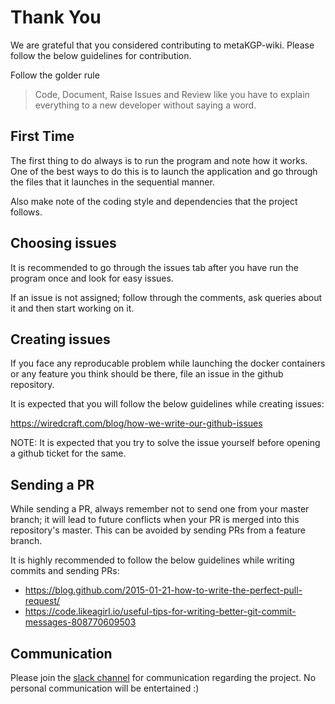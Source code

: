 # Thank You

We are grateful that you considered contributing to metaKGP-wiki. Please follow the below guidelines for contribution.

Follow the golder rule

> Code, Document, Raise Issues and Review like you have to explain everything to a new developer without saying a word.

## First Time

The first thing to do always is to run the program and note how it works. One of the best ways to do this is to launch the application and go through the files that it launches in the sequential manner.

Also make note of the coding style and dependencies that the project follows.

## Choosing issues

It is recommended to go through the issues tab after you have run the program once and look for easy issues.

If an issue is not assigned; follow through the comments, ask queries about it and then start working on it.

## Creating issues

If you face any reproducable problem while launching the docker containers or any feature you think should be there, file an issue in the github repository.

It is expected that you will follow the below guidelines while creating issues:

https://wiredcraft.com/blog/how-we-write-our-github-issues

NOTE: It is expected that you try to solve the issue yourself before opening a github ticket for the same.

## Sending a PR

While sending a PR, always remember not to send one from your master branch; it will lead to future conflicts when your PR is merged into this repository's master. This can be avoided by sending PRs from a feature branch.

It is highly recommended to follow the below guidelines while writing commits and sending PRs:

- https://blog.github.com/2015-01-21-how-to-write-the-perfect-pull-request/
- https://code.likeagirl.io/useful-tips-for-writing-better-git-commit-messages-808770609503

## Communication

Please join the [slack channel](https://slack.metakgp.org/) for communication regarding the project. No personal communication will be entertained :)
